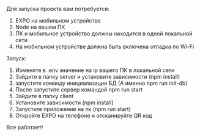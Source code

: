 Для запуска проекта вам потребуется:

1) EXPO на мобильном устройстве
2) Node на вашем ПК
3) ПК и мобильное устройство должны находится в одной локальной сети
4) На мобильном устройстве должна быть включена отладка по Wi-Fi

Запуск:
1) Измените в .env значение на ip вашего ПК в локальной сети
2) Зайдите в папку server и установите зависимости (npm install)
3) запустите команду инициализации БД (А именно npm run init-db)
4) После запустите  сервер командой npm run start
5) Зайдите в папку client
6) Установите зависимости (npm install)
7) Запустите приложение на пк (npm run start)
8) Откройте EXPO на телефоне и отсканируйте QR код

Все работает!
